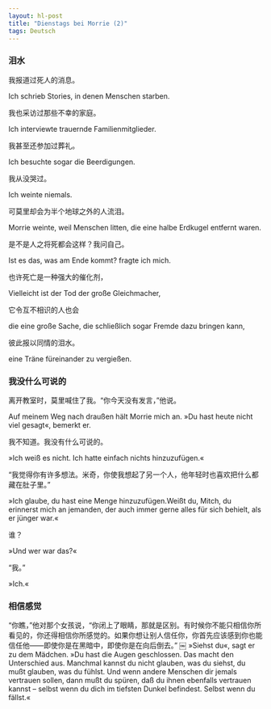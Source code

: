 ```yaml
---
layout: hl-post
title: "Dienstags bei Morrie (2)"
tags: Deutsch
---
```


### 泪水

我报道过死人的消息。

Ich schrieb Stories, in denen Menschen starben.

我也采访过那些不幸的家庭。

Ich interviewte trauernde Familienmitglieder.

我甚至还参加过葬礼。

Ich besuchte sogar die Beerdigungen.

我从没哭过。

Ich weinte niemals.

可莫里却会为半个地球之外的人流泪。

Morrie weinte, weil Menschen litten, die eine halbe Erdkugel entfernt waren.

是不是人之将死都会这样？我问自己。

Ist es das, was am Ende kommt? fragte ich mich.

也许死亡是一种强大的催化剂，

Vielleicht ist der Tod der große Gleichmacher,

它令互不相识的人也会

die eine große Sache, die schließlich sogar Fremde dazu bringen kann,

彼此报以同情的泪水。

eine Träne füreinander zu vergießen.

### 我没什么可说的

离开教室时，莫里喊住了我。“你今天没有发言，”他说。

Auf meinem Weg nach draußen hält Morrie mich an. »Du hast heute nicht viel gesagt«, bemerkt er.

我不知道。我没有什么可说的。

»Ich weiß es nicht. Ich hatte einfach nichts hinzuzufügen.«

“我觉得你有许多想法。米奇，你使我想起了另一个人，他年轻时也喜欢把什么都藏在肚子里。”

»Ich glaube, du hast eine Menge hinzuzufügen.Weißt du, Mitch, du erinnerst mich an jemanden, der auch immer gerne alles für sich behielt, als er jünger war.«

谁？

»Und wer war das?«

“我。”

»Ich.«

### 相信感觉

“你瞧，”他对那个女孩说，“你闭上了眼睛，那就是区别。有时候你不能只相信你所看见的，你还得相信你所感觉的。如果你想让别人信任你，你首先应该感到你也能信任他——即使你是在黑暗中，即使你是在向后倒去。”
￼
»Siehst du«, sagt er zu dem Mädchen. »Du hast die Augen geschlossen. Das macht den Unterschied aus. Manchmal kannst du nicht glauben, was du siehst, du mußt glauben, was du fühlst. Und wenn andere Menschen dir jemals vertrauen sollen, dann mußt du spüren, daß du ihnen ebenfalls vertrauen kannst – selbst wenn du dich im tiefsten Dunkel befindest. Selbst wenn du fällst.«
